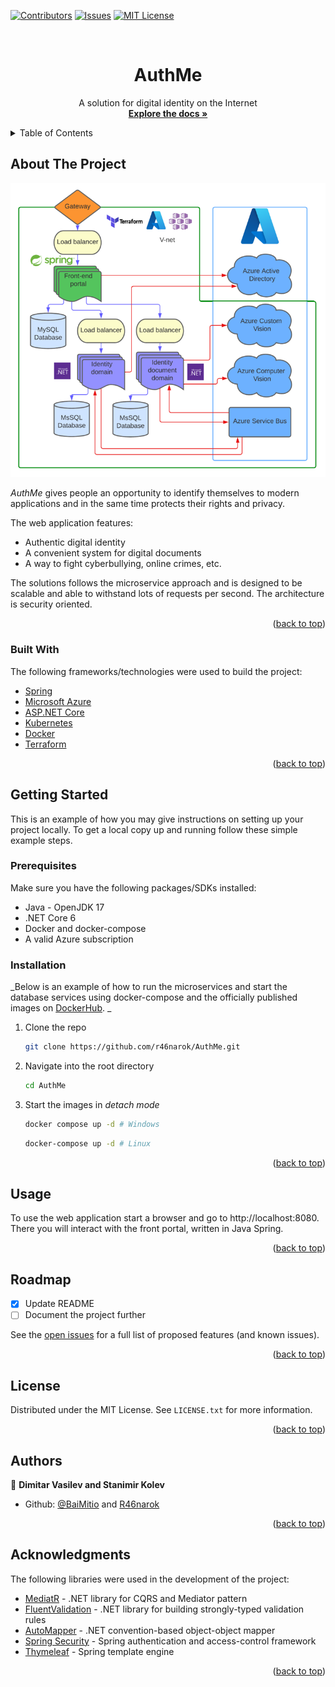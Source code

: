 
<div id="top"></div>

<!-- PROJECT SHIELDS -->
<!--
*** I'm using markdown "reference style" links for readability.
*** Reference links are enclosed in brackets [ ] instead of parentheses ( ).
*** See the bottom of this document for the declaration of the reference variables
*** for contributors-url, forks-url, etc. This is an optional, concise syntax you may use.
*** https://www.markdownguide.org/basic-syntax/#reference-style-links
-->
[![Contributors][contributors-shield]][contributors-url]
[![Issues][issues-shield]][issues-url]
[![MIT License][license-shield]][license-url]

<!-- PROJECT LOGO -->
<br />
<div align="center">
  <h1 align="center">AuthMe</h1>

  <p align="center">
    A solution for digital identity on the Internet
    <br />
    <a href="https://github.com/R46narok/AuthMe/tree/main/docs"><strong>Explore the docs »</strong></a>
  </p>
</div>



<!-- TABLE OF CONTENTS -->
<details>
  <summary>Table of Contents</summary>
  <ol>
    <li>
      <a href="#about-the-project">About The Project</a>
      <ul>
        <li><a href="#built-with">Built With</a></li>
      </ul>
    </li>
    <li>
      <a href="#getting-started">Getting Started</a>
      <ul>
        <li><a href="#prerequisites">Prerequisites</a></li>
        <li><a href="#installation">Installation</a></li>
      </ul>
    </li>
    <li><a href="#usage">Usage</a></li>
    <li><a href="#roadmap">Roadmap</a></li>
    <li><a href="#license">License</a></li>
    <li><a href="#contact">Contact</a></li>
    <li><a href="#acknowledgments">Acknowledgments</a></li>
  </ol>
</details>



<!-- ABOUT THE PROJECT -->
## About The Project

[![Product Name Screen Shot][product-screenshot]](https://example.com)

*AuthMe* gives people an opportunity to identify themselves to modern applications and in the same time protects their rights and privacy. 

The web application features:
* Authentic digital identity
* A convenient system for digital documents
* A way to fight cyberbullying, online crimes, etc.

The solutions follows the microservice approach and is designed to be scalable and able to withstand lots of requests per second. The architecture is security oriented.

<p align="right">(<a href="#top">back to top</a>)</p>



### Built With

The following frameworks/technologies were used to build the project:

* [Spring](https://spring.io/)
* [Microsoft Azure](https://azure.microsoft.com/en-us/)
* [ASP.NET Core](https://dotnet.microsoft.com/en-us/apps/aspnet)
* [Kubernetes](https://kubernetes.io/)
* [Docker](https://www.docker.com/)
* [Terraform](https://www.terraform.io/)
<p align="right">(<a href="#top">back to top</a>)</p>



<!-- GETTING STARTED -->
## Getting Started

This is an example of how you may give instructions on setting up your project locally.
To get a local copy up and running follow these simple example steps.

### Prerequisites

Make sure you have the following packages/SDKs installed:
* Java - OpenJDK 17
* .NET Core 6
* Docker and docker-compose
* A valid Azure subscription

### Installation

_Below is an example of how to run the microservices and start the database services using docker-compose and the officially published images on [DockerHub](https://hub.docker.com/u/d3ds3g). _

1. Clone the repo
   ```sh
   git clone https://github.com/r46narok/AuthMe.git
   ```
2. Navigate into the root directory 
   ```sh
   cd AuthMe
   ```
3. Start the images in *detach mode*
   ```sh
   docker compose up -d # Windows
   ```
   ```sh
   docker-compose up -d # Linux
   ```

<p align="right">(<a href="#top">back to top</a>)</p>

<!-- USAGE EXAMPLES -->
## Usage

To use the web application start a browser and go to http://localhost:8080. There you will interact with the front portal, written in Java Spring.

<p align="right">(<a href="#top">back to top</a>)</p>


<!-- ROADMAP -->
## Roadmap

- [x] Update README
- [ ] Document the project further

See the [open issues](https://github.com/r46narok/authme/issues) for a full list of proposed features (and known issues).

<p align="right">(<a href="#top">back to top</a>)</p>

<!-- LICENSE -->
## License

Distributed under the MIT License. See `LICENSE.txt` for more information.

<p align="right">(<a href="#top">back to top</a>)</p>



<!-- CONTACT -->
## Authors

👤  **Dimitar Vasilev and Stanimir Kolev**

-   Github: [@BaiMitio](https://github.com/BaiMitio)  and  [R46narok](https://github.com/R46narok)

<p align="right">(<a href="#top">back to top</a>)</p>

<!-- ACKNOWLEDGMENTS -->
## Acknowledgments

The following libraries were used in the development of the project:

* [MediatR](https://github.com/jbogard/MediatR) - .NET library for CQRS and Mediator pattern
* [FluentValidation](https://fluentvalidation.net/) - .NET library for building strongly-typed validation rules
* [AutoMapper](https://automapper.org/) - .NET convention-based object-object mapper
* [Spring Security](https://spring.io/projects/spring-security) - Spring authentication and access-control framework
* [Thymeleaf](https://www.thymeleaf.org/) - Spring template engine

<p align="right">(<a href="#top">back to top</a>)</p>



<!-- MARKDOWN LINKS & IMAGES -->
<!-- https://www.markdownguide.org/basic-syntax/#reference-style-links -->
[contributors-shield]: https://img.shields.io/github/contributors/r46narok/authme.svg?style=for-the-badge
[contributors-url]: https://github.com/r46narok/authme/graphs/contributors
[forks-shield]: https://img.shields.io/github/forks/r46narok/authme.svg?style=for-the-badge
[forks-url]: https://github.com/r46narok/authme/network/members
[stars-shield]: https://img.shields.io/github/stars/r46narok/authme.svg?style=for-the-badge
[stars-url]: https://github.com/r46narok/authme/stargazers
[issues-shield]: https://img.shields.io/github/issues/r46narok/authme.svg?style=for-the-badge
[issues-url]: https://github.com/r46narok/authme/issues
[license-shield]: https://img.shields.io/github/license/r46narok/authme.svg?style=for-the-badge
[license-url]: https://github.com/r46narok/authme/blob/master/LICENSE.txt
[product-screenshot]: images/architecture.png